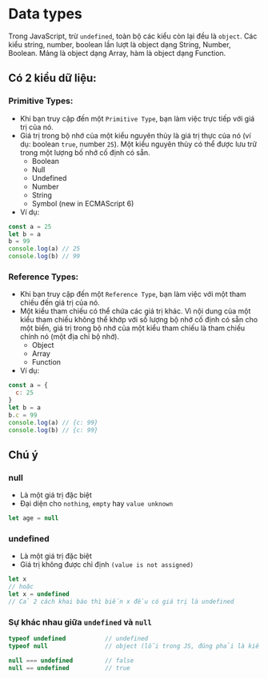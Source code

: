 # Data types
Trong JavaScript, trừ `undefined`, toàn bộ các kiểu còn lại đều là `object`. Các kiểu string, number, boolean lần lượt là object dạng String, Number, Boolean. Mảng là object dạng Array, hàm là object dạng Function.

## Có 2 kiểu dữ liệu:
### Primitive Types:
- Khi bạn truy cập đến một `Primitive Type`, bạn làm việc trực tiếp với giá trị của nó.
- Giá trị trong bộ nhớ của một kiểu nguyên thủy là giá trị thực của nó (ví dụ: boolean `true`, number `25`). Một kiểu nguyên thủy có thể được lưu trữ trong một lượng bố nhớ cố định có sẵn.
  - Boolean
  - Null
  - Undefined
  - Number
  - String
  - Symbol (new in ECMAScript 6)
- Ví dụ:
```js
const a = 25
let b = a
b = 99
console.log(a) // 25
console.log(b) // 99
```
### Reference Types:
- Khi bạn truy cập đến một `Reference Type`, bạn làm việc với một tham chiếu đến giá trị của nó.
- Một kiểu tham chiếu có thể chứa các giá trị khác. Vì nội dung của một kiểu tham chiếu không thể khớp với số lượng bộ nhớ cố định có sẵn cho một biến, giá trị trong bộ nhớ của một kiểu tham chiếu là tham chiếu chính nó (một địa chỉ bộ nhớ).
  - Object
  - Array
  - Function
- Ví dụ:
```js
const a = {
  c: 25
}
let b = a
b.c = 99
console.log(a) // {c: 99}
console.log(b) // {c: 99}
```

## Chú ý


### null
- Là một giá trị đặc biệt
- Đại diện cho `nothing`, `empty` hay `value unknown`

```js
let age = null
```

### undefined
- Là một giá trị đặc biệt
- Giá trị không được chỉ định `(value is not assigned)`
```js
let x
// hoặc
let x = undefined
// Cả 2 cách khai báo thì biến x đều có giá trị là undefined
```

### Sự khác nhau giữa `undefined` và `null`
```js
typeof undefined           // undefined
typeof null                // object (lỗi trong JS, đúng phải là kiểu null)

null === undefined         // false
null == undefined          // true
```
